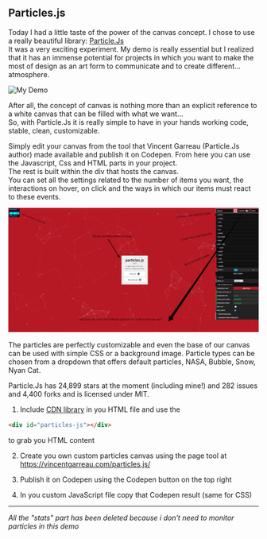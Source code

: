 ## Particles.js

Today I had a little taste of the power of the canvas concept. I chose to use a really beautiful library: [Particle.Js](https://vincentgarreau.com/particles.js/)      
It was a very exciting experiment. My demo is really essential but I realized that it has an immense potential for projects in which you want to make the most of design as an art form to communicate and to create different... atmosphere.    

![My Demo](img/particle.gif)    

After all, the concept of canvas is nothing more than an explicit reference to a white canvas that can be filled with what we want...   
So, with Particle.Js it is really simple to have in your hands working code, stable, clean, customizable.

Simply edit your canvas from the tool that Vincent Garreau (Particle.Js author) made available and publish it on Codepen. From here you can use the Javascript, Css and HTML parts in your project.    
The rest is built within the div that hosts the canvas.   
You can set all the settings related to the number of items you want, the interactions on hover, on click and the ways in which our items must react to these events.

![Particle Guide](img/guide.png)  

The particles are perfectly customizable and even the base of our canvas can be used with simple CSS or a background image.
Particle types can be chosen from a dropdown that offers default particles, NASA, Bubble, Snow, Nyan Cat.   

Particle.Js has 24,899 stars at the moment (including mine!) and 282 issues and 4,400 forks and is licensed under MIT.

1) Include [CDN library](https://www.jsdelivr.com/package/npm/particles.js) in you HTML file and use the 

```HTML   
<div id="particles-js"></div>
```
to grab you HTML content 

2) Create you own custom particles canvas using the page tool at https://vincentgarreau.com/particles.js/ 

3) Publish it on Codepen using the Codepen button on the top right 

4) In you custom JavaScript file copy that Codepen result (same for CSS)

***

  *All the "stats" part has been deleted because i don't need to monitor particles in this demo*
